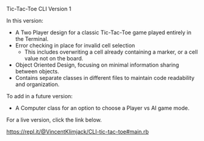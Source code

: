 Tic-Tac-Toe CLI Version 1

In this version:
  - A Two Player design for a classic Tic-Tac-Toe game played entirely in the Terminal.
  - Error checking in place for invalid cell selection
    - This includes overwriting a cell already containing a marker, or a cell value not on the board.
  - Object Oriented Design, focusing on minimal information sharing between objects.
  - Contains separate classes in different files to maintain code readability and organization.

To add in a future version:
  - A Computer class for an option to choose a Player vs AI game mode.

For a live version, click the link below.

https://repl.it/@VincentKlimjack/CLI-tic-tac-toe#main.rb
